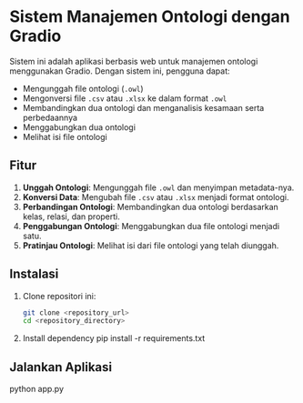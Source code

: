 # Sistem Manajemen Ontologi dengan Gradio

Sistem ini adalah aplikasi berbasis web untuk manajemen ontologi menggunakan Gradio. Dengan sistem ini, pengguna dapat:
- Mengunggah file ontologi (`.owl`)
- Mengonversi file `.csv` atau `.xlsx` ke dalam format `.owl`
- Membandingkan dua ontologi dan menganalisis kesamaan serta perbedaannya
- Menggabungkan dua ontologi
- Melihat isi file ontologi

## Fitur
1. **Unggah Ontologi**: Mengunggah file `.owl` dan menyimpan metadata-nya.
2. **Konversi Data**: Mengubah file `.csv` atau `.xlsx` menjadi format ontologi.
3. **Perbandingan Ontologi**: Membandingkan dua ontologi berdasarkan kelas, relasi, dan properti.
4. **Penggabungan Ontologi**: Menggabungkan dua file ontologi menjadi satu.
5. **Pratinjau Ontologi**: Melihat isi dari file ontologi yang telah diunggah.

## Instalasi
1. Clone repositori ini:
   ```bash
   git clone <repository_url>
   cd <repository_directory>

2. Install dependency
   pip install -r requirements.txt

## Jalankan Aplikasi 
python app.py
